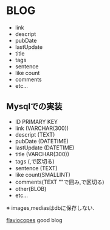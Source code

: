 # BLOG

- link
- descript
- pubDate
- lastUpdate
- title
- tags
- sentence
- like count
- comments
- etc...

## Mysqlでの実装
- ID PRIMARY KEY
- link (VARCHAR(300))
- descript (TEXT)
- pubDate (DATETIME)
- lastUpdate (DATETIME)
- title (VARCHAR(300))
- tags (,で区切る)
- sentence (TEXT)
- like count(SMALLINT)
- comments(TEXT ""で囲み,で区切る)
- other(BLOB)
- etc...

※ images,mediasはdbに保存しない.

[flaviocopes](https://flaviocopes.com/)
good blog